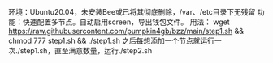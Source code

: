 环境：Ubuntu20.04，未安装Bee或已将其彻底删除，/var、/etc目录下无残留
功能：快速配置多节点。自动启用screen，导出钱包文件。
用法：
wget https://raw.githubusercontent.com/pumpkin4gb/bzz/main/step1.sh && chmod 777 step1.sh && ./step1.sh
之后每想添加一个节点就运行一次./step1.sh，直至满意数量，运行./step2.sh
